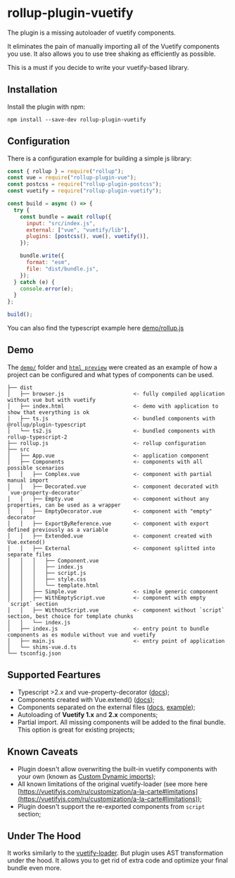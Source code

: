 # rollup-plugin-vuetify

The plugin is a missing autoloader of vuetify components.

It eliminates the pain of manually importing all of the Vuetify components you use. It also allows you to use tree shaking as efficiently as possible.

This is a must if you decide to write your vuetify-based library.

## Installation

Install the plugin with npm:

```shell
npm install --save-dev rollup-plugin-vuetify
```

## Configuration

There is a configuration example for building a simple js library:

```javascript
const { rollup } = require("rollup");
const vue = require("rollup-plugin-vue");
const postcss = require("rollup-plugin-postcss");
const vuetify = require("rollup-plugin-vuetify");

const build = async () => {
  try {
    const bundle = await rollup({
      input: "src/index.js",
      external: ["vue", "vuetify/lib"],
      plugins: [postcss(), vue(), vuetify()],
    });

    bundle.write({
      format: "esm",
      file: "dist/bundle.js",
    });
  } catch (e) {
    console.error(e);
  }
};

build();
```

You can also find the typescript example here [demo/rollup.js](https://github.com/vatson/rollup-plugin-vuetify/blob/master/demo/rollup.js)

## Demo

The [`demo/`](https://github.com/vatson/rollup-plugin-vuetify/tree/master/demo/) folder and [`html preview`](https://htmlpreview.github.io/?https://github.com/vatson/rollup-plugin-vuetify/master/demo/dist/index.html) were created as an example of how a project can be configured and what types of components can be used.

```
├── dist
│   ├── browser.js                      <- fully compiled application without vue but with vuetify
│   ├── index.html                      <- demo with application to show that everything is ok
│   ├── ts.js                           <- bundled components with @rollup/plugin-typescript
│   └── ts2.js                          <- bundled components with rollup-typescript-2
├── rollup.js                           <- rollup configuration
├── src
│   ├── App.vue                         <- application component
│   ├── Components                      <- components with all possible scenarios
│   │   ├── Complex.vue                 <- component with partial manual import
│   │   ├── Decorated.vue               <- component decorated with `vue-property-decorator`
│   │   ├── Empty.vue                   <- component without any properties, can be used as a wrapper
│   │   ├── EmptyDecorator.vue          <- component with "empty" decorator
│   │   ├── ExportByReference.vue       <- component with export defined previously as a variable
│   │   ├── Extended.vue                <- component created with Vue.extend()
│   │   ├── External                    <- component splitted into separate files
│   │   │   ├── Component.vue
│   │   │   ├── index.js
│   │   │   ├── script.js
│   │   │   ├── style.css
│   │   │   └── template.html
│   │   ├── Simple.vue                  <- simple generic component
│   │   ├── WithEmptyScript.vue         <- component with empty `script` section
│   │   ├── WithoutScript.vue           <- component without `script` section, best choice for template chunks
│   │   └── index.js
│   ├── index.js                        <- entry point to bundle components as es module without vue and vuetify
│   ├── main.js                         <- entry point of application
│   └── shims-vue.d.ts
└── tsconfig.json
```

## Supported Feartures

- Typescript >2.x and vue-property-decorator ([docs](https://github.com/kaorun343/vue-property-decorator#readme));
- Components created with Vue.extend() ([docs](https://ru.vuejs.org/v2/api/#Vue-extend));
- Components separated on the external files ([docs](https://vuejs.org/v2/guide/single-file-components.html#What-About-Separation-of-Concerns), [example](https://github.com/vatson/rollup-plugin-vuetify/tree/master/test/src/External));
- Autoloading of **Vuetify 1.x** and **2.x** components;
- Partial import. All missing components will be added to the final bundle. This option is great for existing projects;

## Known Caveats

- Plugin doesn't allow overwriting the built-in vuetify components with your own (known as [Custom Dynamic imports](https://vuetifyjs.com/ru/customization/a-la-carte#custom-dynamic-imports));
- All known limitations of the original vuetify-loader (see more here [https://vuetifyjs.com/ru/customization/a-la-carte#limitations](https://vuetifyjs.com/ru/customization/a-la-carte#limitations));
- Plugin doesn't support the re-exported components from `script` section;

## Under The Hood

It works similarly to the [vuetify-loader](https://github.com/vuetifyjs/vuetify-loader). But plugin uses AST transformation under the hood. It allows you to get rid of extra code and optimize your final bundle even more.
